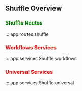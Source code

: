 ## Shuffle Overview

### <span style="color:green">Shuffle Routes</span>

::: app.routes.shuffle
<br>

### <span style="color:red">Workflows Services</span>

::: app.services.Shuffle.workflows
<br>

### <span style="color:red">Universal Services</span>

::: app.services.Shuffle.universal
